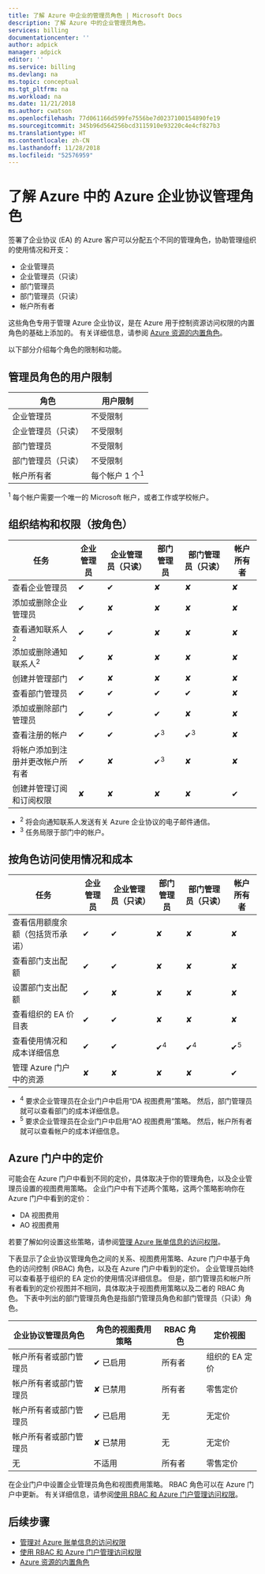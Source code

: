 ```yaml
---
title: 了解 Azure 中企业的管理员角色 | Microsoft Docs
description: 了解 Azure 中的企业管理员角色。
services: billing
documentationcenter: ''
author: adpick
manager: adpick
editor: ''
ms.service: billing
ms.devlang: na
ms.topic: conceptual
ms.tgt_pltfrm: na
ms.workload: na
ms.date: 11/21/2018
ms.author: cwatson
ms.openlocfilehash: 77d061166d599fe7556be7d0237100154890fe19
ms.sourcegitcommit: 345b96d564256bcd3115910e93220c4e4cf827b3
ms.translationtype: HT
ms.contentlocale: zh-CN
ms.lasthandoff: 11/28/2018
ms.locfileid: "52576959"
---
```

# <a name="understand-azure-enterprise-agreement-administrative-roles-in-azure"></a>了解 Azure 中的 Azure 企业协议管理角色

签署了企业协议 (EA) 的 Azure 客户可以分配五个不同的管理角色，协助管理组织的使用情况和开支：

- 企业管理员
- 企业管理员（只读）
- 部门管理员
- 部门管理员（只读）
- 帐户所有者
 
这些角色专用于管理 Azure 企业协议，是在 Azure 用于控制资源访问权限的内置角色的基础上添加的。 有关详细信息，请参阅 [Azure 资源的内置角色](../role-based-access-control/built-in-roles.md)。

以下部分介绍每个角色的限制和功能。

## <a name="user-limit-for-admin-roles"></a>管理员角色的用户限制

|角色| 用户限制|
|---|---|
|企业管理员|不受限制|
|企业管理员（只读）|不受限制|
|部门管理员|不受限制|
|部门管理员（只读）|不受限制|
|帐户所有者|每个帐户 1 个<sup>1</sup>|

<sup>1</sup> 每个帐户需要一个唯一的 Microsoft 帐户，或者工作或学校帐户。

## <a name="organization-structure-and-permissions-by-role"></a>组织结构和权限（按角色）

|任务| 企业管理员|企业管理员（只读）|部门管理员|部门管理员（只读）|帐户所有者|
|---|---|---|---|---|---|
|查看企业管理员|✔|✔|✘|✘|✘|
|添加或删除企业管理员|✔|✘|✘|✘|✘|
|查看通知联系人<sup>2</sup> |✔|✔|✘|✘|✘|
|添加或删除通知联系人<sup>2</sup> |✔|✘|✘|✘|✘|
|创建并管理部门 |✔|✘|✘|✘|✘|
|查看部门管理员|✔|✔|✔|✔|✘|
|添加或删除部门管理员|✔|✔|✔|✘|✘|
|查看注册的帐户 |✔|✔|✔<sup>3</sup>|✔<sup>3</sup>|✘|
|将帐户添加到注册并更改帐户所有者|✔|✘|✔<sup>3</sup>|✘|✘|
|创建并管理订阅和订阅权限|✘|✘|✘|✘|✔|

- <sup>2</sup> 将会向通知联系人发送有关 Azure 企业协议的电子邮件通信。
- <sup>3</sup> 任务局限于部门中的帐户。


## <a name="usage-and-costs-access-by-role"></a>按角色访问使用情况和成本

|任务| 企业管理员|企业管理员（只读）|部门管理员|部门管理员（只读） |帐户所有者|
|---|---|---|---|---|---|
|查看信用额度余额（包括货币承诺）|✔|✔|✘|✘|✘|
|查看部门支出配额|✔|✔|✘|✘|✘|
|设置部门支出配额|✔|✘|✘|✘|✘|
|查看组织的 EA 价目表|✔|✔|✘|✘|✘|
|查看使用情况和成本详细信息|✔|✔|✔<sup>4</sup>|✔<sup>4</sup>|✔<sup>5</sup>|
|管理 Azure 门户中的资源|✘|✘|✘|✘|✔|

- <sup>4</sup> 要求企业管理员在企业门户中启用“DA 视图费用”策略。 然后，部门管理员就可以查看部门的成本详细信息。
- <sup>5</sup> 要求企业管理员在企业门户中启用“AO 视图费用”策略。 然后，帐户所有者就可以查看帐户的成本详细信息。


## <a name="pricing-in-azure-portal"></a>Azure 门户中的定价

可能会在 Azure 门户中看到不同的定价，具体取决于你的管理角色，以及企业管理员设置的视图费用策略。 企业门户中有下述两个策略，这两个策略影响你在 Azure 门户中看到的定价：

- DA 视图费用
- AO 视图费用

若要了解如何设置这些策略，请参阅[管理 Azure 账单信息的访问权限](billing-manage-access.md)。

下表显示了企业协议管理角色之间的关系、视图费用策略、Azure 门户中基于角色的访问控制 (RBAC) 角色，以及在 Azure 门户中看到的定价。 企业管理员始终可以查看基于组织的 EA 定价的使用情况详细信息。 但是，部门管理员和帐户所有者看到的定价视图并不相同，具体取决于视图费用策略以及二者的 RBAC 角色。 下表中列出的部门管理员角色是指部门管理员角色和部门管理员（只读）角色。

|企业协议管理员角色|角色的视图费用策略|RBAC 角色|定价视图|
|---|---|---|---|
|帐户所有者或部门管理员|✔ 已启用|所有者|组织的 EA 定价|
|帐户所有者或部门管理员|✘ 已禁用|所有者|零售定价|
|帐户所有者或部门管理员|✔ 已启用 |无|无定价|
|帐户所有者或部门管理员|✘ 已禁用 |无|无定价|
|无|不适用 |所有者|零售定价|

在企业门户中设置企业管理员角色和视图费用策略。 RBAC 角色可以在 Azure 门户中更新。 有关详细信息，请参阅[使用 RBAC 和 Azure 门户管理访问权限](../role-based-access-control/role-assignments-portal.md)。

## <a name="next-steps"></a>后续步骤

- [管理对 Azure 账单信息的访问权限](billing-manage-access.md)
- [使用 RBAC 和 Azure 门户管理访问权限](../role-based-access-control/role-assignments-portal.md)
- [Azure 资源的内置角色](../role-based-access-control/built-in-roles.md)
